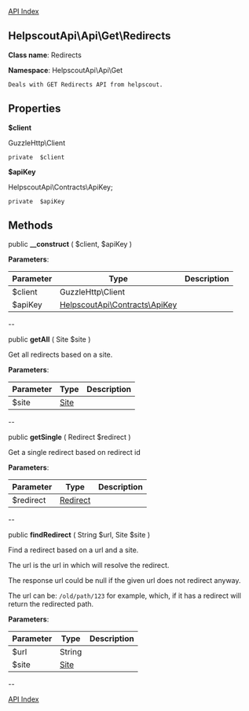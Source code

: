 [API Index](ApiIndex.md)


HelpscoutApi\Api\Get\Redirects
---------------


**Class name**: Redirects

**Namespace**: HelpscoutApi\Api\Get







    Deals with GET Redirects API from helpscout.

    





Properties
----------


**$client**

GuzzleHttp\Client



    private  $client






**$apiKey**

HelpscoutApi\Contracts\ApiKey;



    private  $apiKey






Methods
-------


public **__construct** (  $client,  $apiKey )











**Parameters**:

| Parameter | Type | Description |
|-----------|------|-------------|
| $client | GuzzleHttp\Client |  |
| $apiKey | [HelpscoutApi\Contracts\ApiKey](HelpscoutApi-Contracts-ApiKey.md) |  |

--

public **getAll** ( Site $site )


Get all redirects based on a site.








**Parameters**:

| Parameter | Type | Description |
|-----------|------|-------------|
| $site | [Site](HelpscoutApi-Contracts-Site.md) |  |

--

public **getSingle** ( Redirect $redirect )


Get a single redirect based on redirect id








**Parameters**:

| Parameter | Type | Description |
|-----------|------|-------------|
| $redirect | [Redirect](HelpscoutApi-Contracts-Redirect.md) |  |

--

public **findRedirect** ( String $url, Site $site )


Find a redirect based on a url and a site.

The url is the url in which will resolve the redirect.

The response url could be null if the given url does not redirect
anyway.

The url can be: `/old/path/123` for example, which,
if it has a redirect will return the redirected path.






**Parameters**:

| Parameter | Type | Description |
|-----------|------|-------------|
| $url | String |  |
| $site | [Site](HelpscoutApi-Contracts-Site.md) |  |

--

[API Index](ApiIndex.md)
